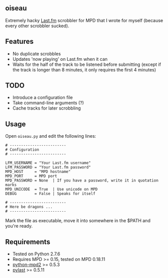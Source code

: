 oiseau
------

Extremely hacky [Last.fm][lfm] scrobbler for MPD that I wrote for myself (because every other scrobbler sucked).

Features
--------

- No duplicate scrobbles
- Updates 'now playing' on Last.fm when it can
- Waits for the half of the track to be listened before submitting (except if the track is longer than 8 minutes, it only requires the first 4 minutes)

TODO
----

- Introduce a configuration file
- Take command-line arguments (?)
- Cache tracks for later scrobbling

Usage
-----

Open `oiseau.py` and edit the following lines:

    # -------------------------
    # Configuration
    # -------------------------
    
    LFM_USERNAME = "Your Last.fm username"
    LFM_PASSWORD = "Your Last.fm password"
    MPD_HOST     = "MPD hostname"
    MPD_PORT     = MPD port
    MPD_PASSWORD = None  | If you have a password, write it in quotation marks
    MPD_UNICODE  = True  | Use unicode on MPD
    DEBUG        = False | Speaks for itself
    
    # -------------------------
    # Here be dragons ...
    # -------------------------

Mark the file as executable, move it into somewhere in the $PATH and you're ready.

Requirements
------------

- Tested on Python 2.7.6
- Requires MPD >= 0.15, tested on MPD 0.18.11
- [python-mpd2][py27-mpd2] >= 0.5.3
- [pylast][pylast] >= 0.5.11


[lfm]: http://www.last.fm
[py27-mpd2]: https://github.com/Mic92/python-mpd2
[pylast]: https://code.google.com/p/pylast/
